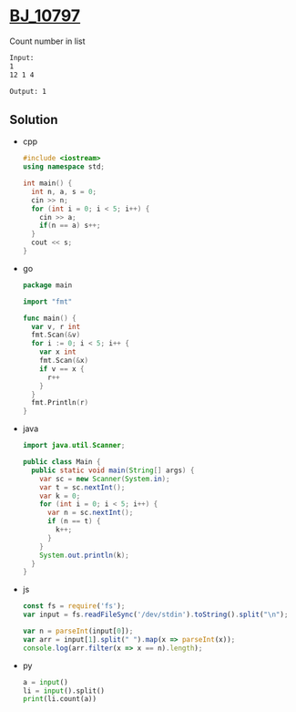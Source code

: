 # [BJ_10797](https://acmicpc.net/problem/10797)

Count number in list

```txt
Input:
1
12 1 4

Output: 1
```

## Solution

* cpp

  ```cpp
  #include <iostream>
  using namespace std;

  int main() {
    int n, a, s = 0;
    cin >> n;
    for (int i = 0; i < 5; i++) {
      cin >> a;
      if(n == a) s++;
    }
    cout << s;
  }
  ```

* go

  ```go
  package main

  import "fmt"

  func main() {
    var v, r int
    fmt.Scan(&v)
    for i := 0; i < 5; i++ {
      var x int
      fmt.Scan(&x)
      if v == x {
        r++
      }
    }
    fmt.Println(r)
  }
  ```

* java

  ```java
  import java.util.Scanner;

  public class Main {
    public static void main(String[] args) {
      var sc = new Scanner(System.in);
      var t = sc.nextInt();
      var k = 0;
      for (int i = 0; i < 5; i++) {
        var n = sc.nextInt();
        if (n == t) {
          k++;
        }
      }
      System.out.println(k);
    }
  }
  ```

* js

  ```js
  const fs = require('fs');
  var input = fs.readFileSync('/dev/stdin').toString().split("\n");

  var n = parseInt(input[0]);
  var arr = input[1].split(" ").map(x => parseInt(x));
  console.log(arr.filter(x => x == n).length);
  ```

* py

  ```py
  a = input()
  li = input().split()
  print(li.count(a))
  ```
